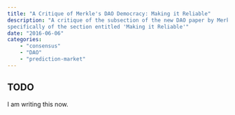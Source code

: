 ```yaml
---
title: "A Critique of Merkle's DAO Democracy: Making it Reliable"
description: "A critique of the subsection of the new DAO paper by Merkle,
specifically of the section entitled 'Making it Reliable'"
date: "2016-06-06"
categories: 
    - "consensus"
    - "DAO"
    - "prediction-market"
---
```


## TODO

I am writing this now.
